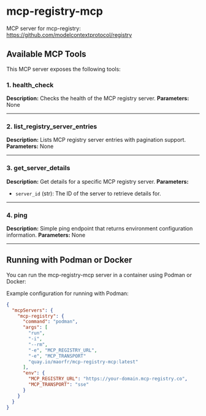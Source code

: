 # mcp-registry-mcp

MCP server for mcp-registry: https://github.com/modelcontextprotocol/registry

## Available MCP Tools

This MCP server exposes the following tools:

### 1. health_check
**Description:** Checks the health of the MCP registry server.
**Parameters:** None

---

### 2. list_registry_server_entries
**Description:** Lists MCP registry server entries with pagination support.
**Parameters:** None

---

### 3. get_server_details
**Description:** Get details for a specific MCP registry server.
**Parameters:**
- `server_id` (str): The ID of the server to retrieve details for.

---

### 4. ping
**Description:** Simple ping endpoint that returns environment configuration information.
**Parameters:** None

---

## Running with Podman or Docker

You can run the mcp-registry-mcp server in a container using Podman or Docker:

Example configuration for running with Podman:

```json
{
  "mcpServers": {
    "mcp-registry": {
      "command": "podman",
      "args": [
        "run",
        "-i",
        "--rm",
        "-e", "MCP_REGISTRY_URL",
        "-e", "MCP_TRANSPORT"
        "quay.io/maorfr/mcp-registry-mcp:latest"
      ],
      "env": {
        "MCP_REGISTRY_URL": "https://your-domain.mcp-registry.co",
        "MCP_TRANSPORT": "sse"
      }
    }
  }
}
```
